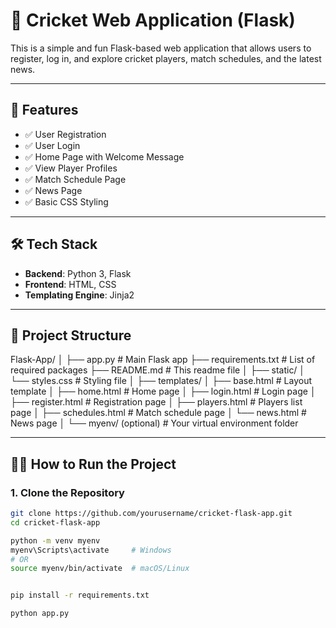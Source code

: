 # 🏏 Cricket Web Application (Flask)

This is a simple and fun Flask-based web application that allows users to register, log in, and explore cricket players, match schedules, and the latest news.

---

## 🚀 Features

- ✅ User Registration
- ✅ User Login
- ✅ Home Page with Welcome Message
- ✅ View Player Profiles
- ✅ Match Schedule Page
- ✅ News Page
- ✅ Basic CSS Styling

---

## 🛠️ Tech Stack

- **Backend**: Python 3, Flask
- **Frontend**: HTML, CSS
- **Templating Engine**: Jinja2

---

## 📁 Project Structure

Flask-App/
│
├── app.py # Main Flask app
├── requirements.txt # List of required packages
├── README.md # This readme file
│
├── static/
│ └── styles.css # Styling file
│
├── templates/
│ ├── base.html # Layout template
│ ├── home.html # Home page
│ ├── login.html # Login page
│ ├── register.html # Registration page
│ ├── players.html # Players list page
│ ├── schedules.html # Match schedule page
│ └── news.html # News page
│
└── myenv/ (optional) # Your virtual environment folder


---

## 🧑‍💻 How to Run the Project

### 1. Clone the Repository

```bash
git clone https://github.com/yourusername/cricket-flask-app.git
cd cricket-flask-app

python -m venv myenv
myenv\Scripts\activate     # Windows
# OR
source myenv/bin/activate  # macOS/Linux


pip install -r requirements.txt

python app.py

